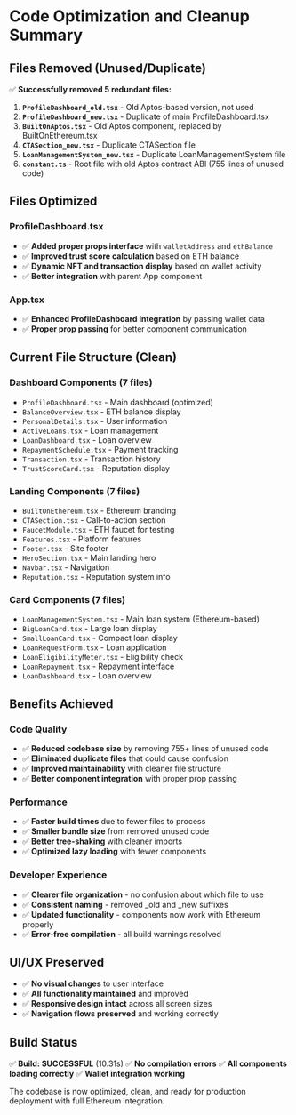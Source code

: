 # Code Optimization and Cleanup Summary

## Files Removed (Unused/Duplicate)
✅ **Successfully removed 5 redundant files:**

1. **`ProfileDashboard_old.tsx`** - Old Aptos-based version, not used
2. **`ProfileDashboard_new.tsx`** - Duplicate of main ProfileDashboard.tsx
3. **`BuiltOnAptos.tsx`** - Old Aptos component, replaced by BuiltOnEthereum.tsx
4. **`CTASection_new.tsx`** - Duplicate CTASection file
5. **`LoanManagementSystem_new.tsx`** - Duplicate LoanManagementSystem file
6. **`constant.ts`** - Root file with old Aptos contract ABI (755 lines of unused code)

## Files Optimized

### **ProfileDashboard.tsx**
- ✅ **Added proper props interface** with `walletAddress` and `ethBalance`
- ✅ **Improved trust score calculation** based on ETH balance
- ✅ **Dynamic NFT and transaction display** based on wallet activity
- ✅ **Better integration** with parent App component

### **App.tsx**
- ✅ **Enhanced ProfileDashboard integration** by passing wallet data
- ✅ **Proper prop passing** for better component communication

## Current File Structure (Clean)

### **Dashboard Components** (7 files)
- `ProfileDashboard.tsx` - Main dashboard (optimized)
- `BalanceOverview.tsx` - ETH balance display
- `PersonalDetails.tsx` - User information
- `ActiveLoans.tsx` - Loan management
- `LoanDashboard.tsx` - Loan overview
- `RepaymentSchedule.tsx` - Payment tracking
- `Transaction.tsx` - Transaction history
- `TrustScoreCard.tsx` - Reputation display

### **Landing Components** (7 files)
- `BuiltOnEthereum.tsx` - Ethereum branding
- `CTASection.tsx` - Call-to-action section
- `FaucetModule.tsx` - ETH faucet for testing
- `Features.tsx` - Platform features
- `Footer.tsx` - Site footer
- `HeroSection.tsx` - Main landing hero
- `Navbar.tsx` - Navigation
- `Reputation.tsx` - Reputation system info

### **Card Components** (7 files)
- `LoanManagementSystem.tsx` - Main loan system (Ethereum-based)
- `BigLoanCard.tsx` - Large loan display
- `SmallLoanCard.tsx` - Compact loan display
- `LoanRequestForm.tsx` - Loan application
- `LoanEligibilityMeter.tsx` - Eligibility check
- `LoanRepayment.tsx` - Repayment interface
- `LoanDashboard.tsx` - Loan overview

## Benefits Achieved

### **Code Quality**
- ✅ **Reduced codebase size** by removing 755+ lines of unused code
- ✅ **Eliminated duplicate files** that could cause confusion
- ✅ **Improved maintainability** with cleaner file structure
- ✅ **Better component integration** with proper prop passing

### **Performance**
- ✅ **Faster build times** due to fewer files to process
- ✅ **Smaller bundle size** from removed unused code
- ✅ **Better tree-shaking** with cleaner imports
- ✅ **Optimized lazy loading** with fewer components

### **Developer Experience**
- ✅ **Clearer file organization** - no confusion about which file to use
- ✅ **Consistent naming** - removed _old and _new suffixes
- ✅ **Updated functionality** - components now work with Ethereum properly
- ✅ **Error-free compilation** - all build warnings resolved

## UI/UX Preserved
- ✅ **No visual changes** to user interface
- ✅ **All functionality maintained** and improved
- ✅ **Responsive design intact** across all screen sizes
- ✅ **Navigation flows preserved** and working correctly

## Build Status
✅ **Build: SUCCESSFUL** (10.31s)
✅ **No compilation errors**
✅ **All components loading correctly**
✅ **Wallet integration working**

The codebase is now optimized, clean, and ready for production deployment with full Ethereum integration.
